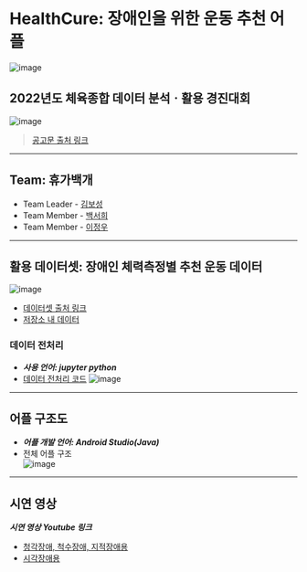 # HealthCure: 장애인을 위한 운동 추천 어플

![image](https://user-images.githubusercontent.com/62353647/202908243-ac6b2aba-9760-455e-9ab5-c454c5d58f18.png)

## 2022년도 체육종합 데이터 분석ㆍ활용 경진대회
![image](https://user-images.githubusercontent.com/62353647/202624753-524b1502-1cf5-42c9-bf91-80e2433172ad.jpeg)
> [공고문 출처 링크](http://kspo.or.kr/kspo/bbs/B0000099/view.do?nttId=60750&menuNo=200435&pageIndex=1)  
---
## Team: 휴가백개
* Team Leader - [김보성](https://github.com/boseong0636)
* Team Member - [백서희](https://github.com/soycong)
* Team Member - [이정우](https://github.com/201910804)  

---
## 활용 데이터셋: 장애인 체력측정별 추천 운동 데이터
![image](https://user-images.githubusercontent.com/62353647/202628800-120524c1-bbb7-4dad-9c2e-2cb607743eee.png)
* [데이터셋 출처 링크](https://www.bigdata-culture.kr/bigdata/user/data_market/detail.do?id=37c48c00-151f-11ec-bbc0-d7035fffebeb)
* [저장소 내 데이터](https://github.com/soycong/HealthCure/tree/main/Data)  

### 데이터 전처리
* ***사용 언어: jupyter python***
* [데이터 전처리 코드](https://github.com/soycong/HealthCure/tree/main/DataAnalysis)
![image](https://user-images.githubusercontent.com/62353647/202632808-ecc87a19-67c6-46ff-bfaa-5dd563a865d3.png)  

---
## 어플 구조도
* ***어플 개발 언어: Android Studio(Java)***
* 전체 어플 구조  
![image](https://user-images.githubusercontent.com/62353647/202903941-a1dc1eef-e26b-434f-8c06-bf94f3fe253b.png)
---
## 시연 영상
***시연 영상 Youtube 링크***
* [청각장애, 척수장애, 지적장애용](https://youtu.be/Q2szVXufA8I)
* [시각장애용](https://youtu.be/RHFoe5cKXU4)
